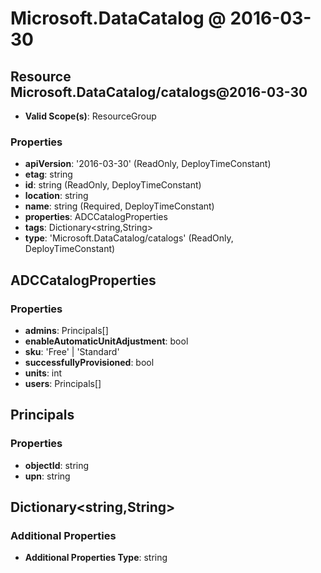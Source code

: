 # Microsoft.DataCatalog @ 2016-03-30

## Resource Microsoft.DataCatalog/catalogs@2016-03-30
* **Valid Scope(s)**: ResourceGroup
### Properties
* **apiVersion**: '2016-03-30' (ReadOnly, DeployTimeConstant)
* **etag**: string
* **id**: string (ReadOnly, DeployTimeConstant)
* **location**: string
* **name**: string (Required, DeployTimeConstant)
* **properties**: ADCCatalogProperties
* **tags**: Dictionary<string,String>
* **type**: 'Microsoft.DataCatalog/catalogs' (ReadOnly, DeployTimeConstant)

## ADCCatalogProperties
### Properties
* **admins**: Principals[]
* **enableAutomaticUnitAdjustment**: bool
* **sku**: 'Free' | 'Standard'
* **successfullyProvisioned**: bool
* **units**: int
* **users**: Principals[]

## Principals
### Properties
* **objectId**: string
* **upn**: string

## Dictionary<string,String>
### Additional Properties
* **Additional Properties Type**: string

